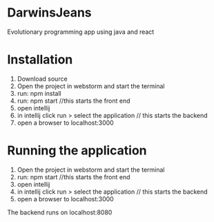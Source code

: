 # DarwinsJeans
Evolutionary programming app using java and react

# Installation

1. Download source
2. Open the project in webstorm and start the terminal
3. run: npm install
4. run: npm start  //this starts the front end
5. open intellij
6. in intellij click run > select the application // this starts the backend
7. open a browser to localhost:3000

# Running the application

1. Open the project in webstorm and start the terminal
2. run: npm start  //this starts the front end
3. open intellij
4. in intellij click run > select the application // this starts the backend
5. open a browser to localhost:3000

The backend runs on localhost:8080
